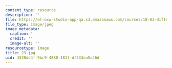 ```yaml
---
content_type: resource
description: ''
file: https://ol-ocw-studio-app-qa.s3.amazonaws.com/courses/18-03-differential-equations-spring-2010/4520dd4f9bc94888181fdf233ea5a46d_23.jpg
file_type: image/jpeg
image_metadata:
  caption: ''
  credit: ''
  image-alt: ''
resourcetype: Image
title: 23.jpg
uid: 4520dd4f-9bc9-4888-181f-df233ea5a46d
---
```

